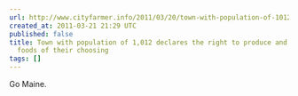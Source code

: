 ```yaml
---
url: http://www.cityfarmer.info/2011/03/20/town-with-population-of-1012-declares-the-right-to-produce-and-sell-local-foods-of-their-choosing/
created_at: 2011-03-21 21:29 UTC
published: false
title: Town with population of 1,012 declares the right to produce and sell local
  foods of their choosing
tags: []
---
```


Go Maine.
